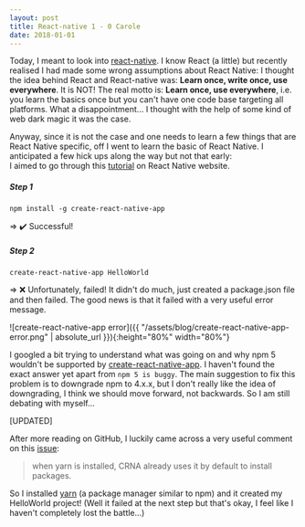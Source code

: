```yaml
---
layout: post
title: React-native 1 - 0 Carole
date: 2018-01-01
---
```


Today, I meant to look into [react-native](https://facebook.github.io/react-native/). I know React (a little) but recently realised I had made some wrong assumptions about React Native: I thought the idea behind React and React-native was: **Learn once, write once, use everywhere**. It is NOT! The real motto is: **Learn once, use everywhere**, i.e. you learn the basics once but you can't have one code base targeting all platforms. What a disappointment... I thought with the help of some kind of web dark magic it was the case.

Anyway, since it is not the case and one needs to learn a few things that are React Native specific, off I went to learn the basic of React Native. I anticipated a few hick ups along the way but not that early:
<br/>
I aimed to go through this [tutorial](https://facebook.github.io/react-native/docs/getting-started.html) on React Native website.

##### Step 1
```
npm install -g create-react-native-app
```

=> ✔️ Successful!

##### Step 2
```
create-react-native-app HelloWorld
```

=> ❌ Unfortunately, failed! It didn't do much, just created a package.json file and then failed. The good news is that it failed with a very useful error message.

![create-react-native-app error]({{ "/assets/blog/create-react-native-app-error.png" | absolute_url }}){:height="80%" width="80%"}

I googled a bit trying to understand what was going on and why npm 5 wouldn't be supported by [create-react-native-app](https://github.com/react-community/create-react-native-app#installation). I haven't found the exact answer yet apart from `npm 5 is buggy`. The main suggestion to fix this problem is to downgrade npm to 4.x.x, but I don't really like the idea of downgrading, I think we should move forward, not backwards. So I am still debating with myself...

[UPDATED]

After more reading on GitHub, I luckily came across a very useful comment on this [issue](https://github.com/react-community/create-react-native-app/issues/424):

> when yarn is installed, CRNA already uses it by default to install packages.

So I installed [yarn](https://yarnpkg.com/en/) (a package manager similar to npm) and it created my HelloWorld project! (Well it failed at the next step but that's okay, I feel like I haven't completely lost the battle...)